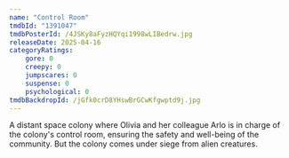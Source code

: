 ```yaml
---
name: "Control Room"
tmdbId: "1391047"
tmdbPosterId: /4JSKy8aFyzHQYqi1998wLIBedrw.jpg
releaseDate: 2025-04-16
categoryRatings:
    gore: 0
    creepy: 0
    jumpscares: 0
    suspense: 0
    psychological: 0
tmdbBackdropId: /jGfk0crD8YHswBrGCwKfgwptd9j.jpg
---
```

A distant space colony where Olivia and her colleague Arlo is in charge of the colony's control room, ensuring the safety and well-being of the community. But the colony comes under siege from alien creatures.
